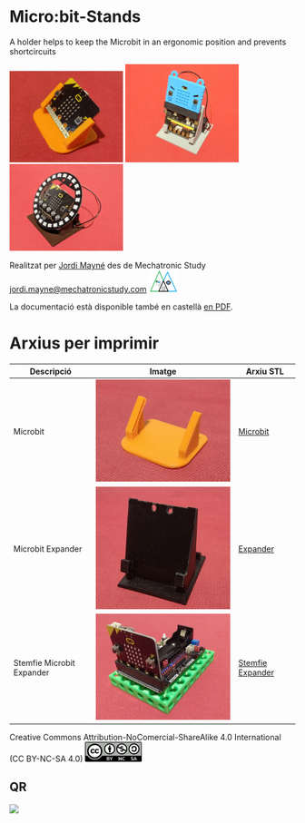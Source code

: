 # Micro:bit-Stands
A holder helps to keep the Microbit in an ergonomic position and prevents shortcircuits  

<img src="Imatges/MicrobitStand.jpg" width="200" /> <img src="Imatges/MicrobitExpanderStand.jpg" width="200" /> <img src="Imatges/MicrobitNeopixelRing.jpg" width="200" />


Realitzat per [Jordi Mayné](https://github.com/maynej) des de Mechatronic Study jordi.mayne@mechatronicstudy.com <img src="Imatges/Logo3senseFons.png" width="50" />

La documentació està disponible també en castellà [en PDF](https://github.com/maynej/Microbit-holders/tree/main/Doc/). 

# Arxius per imprimir 
  
Descripció         | Imatge          | Arxiu STL    
------------- | ------------- | ------------- 
Microbit |![](Imatges/StandMicrobit.jpg) | [Microbit](STL/MicrobitStand.stl)
Microbit Expander |![](Imatges/StandExpansora.png) | [Expander](STL/IO_Expander.stl)
Stemfie Microbit Expander |![](Imatges/StemfieMicrobit.png) | [Stemfie Expander](STL/MicrobitBaseStemfie.stl)

Creative Commons Attribution-NoComercial-ShareAlike 4.0 International (CC BY-NC-SA 4.0)  <img src="Imatges/CC.png" width="100" />

## QR
<img src="https://www.codigos-qr.com/qr/php/qr_img.php?d=https%3A%2F%2Fgithub.com%2Fmaynej%2FMicrobit-holders&s=6&e=m"/>
